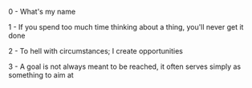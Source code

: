 0 - What's my name

1 - If you spend too much time thinking about a thing, you'll never get it done

2 - To hell with circumstances; I create opportunities

3 - A goal is not always meant to be reached, it often serves simply as something to aim at
